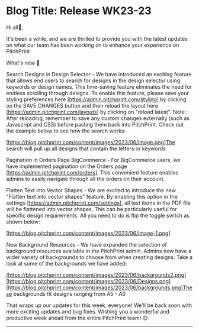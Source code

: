 # **Blog Title**: Release WK23-23

Hi all👋,

It's been a while, and we are thrilled to provide you with the latest updates on what our team has been working on to enhance your
experience on PitchPrint.

What's new 🚀

Search Designs in Design Selector - We have introduced an exciting feature that allows end users to search for designs in the design
selector using keywords or design names. This time-saving feature eliminates the need for endless scrolling through designs. To enable this
feature, please save your styling preferences here [https://admin.pitchprint.com/styling] by clicking on the SAVE CHANGES button and then
reload the layout here [https://admin.pitchprint.com/layouts] by clicking on "reload latest". Note: After reloading, remember to save any
custom changes externally (such as Javascript and CSS) before pasting them back into PitchPrint. Check out the example below to see how the
search works:

[https://blog.pitchprint.com/content/images/2023/06/image.png]The search will pull up all designs that contain the letters or keywords

Pagination in Orders Page BigCommerce - For BigCommerce users, we have implemented pagination on the Orders page
[https://admin.pitchprint.com/orders]. This convenient feature enables admins to easily navigate through all the orders on their account.

Flatten Text into Vector Shapes - We are excited to introduce the new "Flatten text into vector shapes" feature. By enabling this option in
the settings [https://admin.pitchprint.com/settings], all text items in the PDF file will be flattened into vector shapes. This can be
particularly useful for specific design requirements. All you need to do is flip the toggle switch as shown below:

[https://blog.pitchprint.com/content/images/2023/06/image-1.png]

New Background Resources - We have expanded the selection of background resources available in the PitchPrint admin. Admins now have a wider
variety of backgrounds to choose from when creating designs. Take a look at some of the backgrounds we have added:

[https://blog.pitchprint.com/content/images/2023/06/backgrounds2.png][https://blog.pitchprint.com/content/images/2023/06/Designs.png][https://blog.pitchprint.com/content/images/2023/06/backgrounds.png]These
backgrounds fit designs ranging from A5 - A0

That wraps up our updates for this week, everyone! We'll be back soon with more exciting updates and bug fixes. Wishing you a wonderful and
productive week ahead from the entire PitchPrint team! 😊

--------------------

